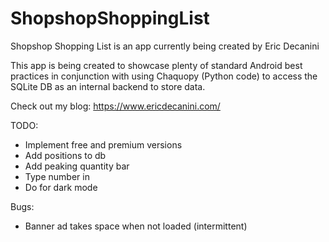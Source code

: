 # ShopshopShoppingList

Shopshop Shopping List is an app currently being created by Eric Decanini

This app is being created to showcase plenty of standard Android best practices in conjunction with using Chaquopy (Python code) to access the SQLite DB as an internal backend to store data.

Check out my blog:
https://www.ericdecanini.com/

TODO:
- Implement free and premium versions
- Add positions to db
- Add peaking quantity bar
- Type number in
- Do for dark mode

Bugs:
- Banner ad takes space when not loaded (intermittent)
